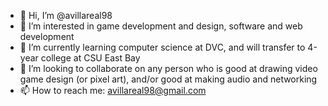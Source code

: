 - 👋 Hi, I’m @avillareal98
- 👀 I’m interested in game development and design, software and web development
- 🌱 I’m currently learning computer science at DVC, and will transfer to 4-year college at CSU East Bay
- 💞️ I’m looking to collaborate on any person who is good at drawing video game design (or pixel art), and/or good at making audio and networking
- 📫 How to reach me: avillareal98@gmail.com

<!---
avillareal98/avillareal98 is a ✨ special ✨ repository because its `README.md` (this file) appears on your GitHub profile.
You can click the Preview link to take a look at your changes.
--->
